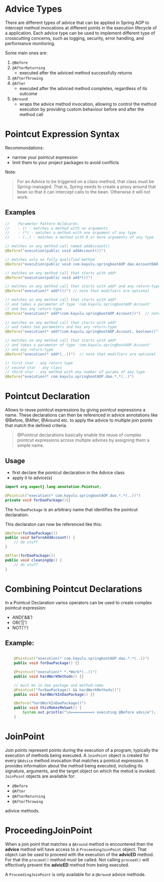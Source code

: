 # Advice Types
There are different types of advice that can be applied in Spring AOP to intercept method invocations at different
points in the execution lifecycle of a application. Each advice type can be used to implement different type of crosscutting
concerns, such as logging, security, error handling, and performance monitoring.

Some main ones are:
1. ``@Before``
2. ``@AfterReturning``
    * executed after the adviced method successfully returns
3. ``@AfterThrowing``
4. ``@After``
    * executed after the adviced method completes, regardless of its outcome
5. ``@Around``
    * wraps the advice method invocation, allowing to control the method execution by providing custom behaviour before and after the method call

# Pointcut Expression Syntax
Recommondations:
- narrow your pointcut expression
- limit them to your project packages to avoid conflicts

Note:
> For an Advice to be triggered on a class-method, that class must be Spring-managed.
> That is, Spring needs to create a proxy around that bean so that it can intercept calls 
> to the bean. Otherwise it will not work.

## Examples
```java
//    Parameter Pattern Wildcards:
//    - () - matches a method with no arguments
//    - (*) - matches a method with one argument of any type
//    - (..) - matches a method with 0 or more arguments of any type

// matches on any method call named addAccount()
@Before("execution(public void addAccount())")

// matches only on fully qualified method
@Before("execution(public void com.kayulu.springbootAOP.dao.AccountDAO.addAccount())")

// matches on any method call that starts with add*
@Before("execution(public void add*())")

// matches on any method call that starts with add* and any return-type
@Before("execution(* add*())") // note that modifiers are optional

// matches on any method call that starts with add*
// and takes a parameter of type 'com.kayulu.springbootAOP.Account'
// and has any return-type
@Before("execution(* add*(com.kayulu.springbootAOP.Account))")  // note that modifiers are optional
        
// matches on any method call that starts with add*
// and takes two parameters and has any return-type
@Before("execution(* add*(com.kayulu.springbootAOP.Account, boolean))")

// matches on any method call that starts with add*
// and takes a parameter of type 'com.kayulu.springbootAOP.Account' 
// and any return-type
@Before("execution(* add*(..))")  // note that modifiers are optional

// first star - any return type
// second star - any class
// third star - any method with any number of params of any type
@Before("execution(* com.kayulu.springbootAOP.dao.*.*(..)")
```
# Pointcut Declaration
Allows to reuse pointcut expressions by giving pointcut expressions a name. These declarations can then be referenced in 
advice annotations like @Before, @After, @Around etc. to apply the advice to multiple join points that match the defined 
criteria.

> @Pointcut declarations basically enable the reuse of complex pointcut expressions across multiple advices by assigning
them a simple name.

## Usage
- first declare the pointcut declaration in the Advice class
- apply it to advice(s)

```java
import org.aspectj.lang.annotation.Pointcut;

@Pointcut("execution(* com.kayulu.springbootAOP.dao.*.*(..))")
private void forDaoPackage(){}
```
The ``forDaoPackage`` is an arbitrary name that identifies the pointcut declaration.

This declaraton can now be referenced like this:

```java
@Before(forDaoPackage())
public void beforeAddAccount() {
    // do stuff
}

@After(forDaoPackage())
public void cleaningUp() {
    // do stuff
}
```
# Combining Pointcut Declarations
In a Pointcut Declaration varios operators can be used to create complex pointcut expression:

- AND('&&')
- OR('||')
- NOT('!')

## Example:

```java

    @Pointcut("execution(* com.kayulu.springbootAOP.dao.*.*(..))")
    public void forDaoPackage() {}

    @Pointcut("execution(* *.*Work*(..))")
    public void hardWorkMethods() {}

    // must be in dao package and method-name
    @Pointcut("forDaoPackage() && hardWorkMethods()")
    public void hardWorkInDaoPackage() {}

    @Before("hardWorkInDaoPackage()")
    public void thisMakesMeSwet() {
        System.out.println("\n==========> executing @Before advice");
    }
```
# JoinPoint
Join points represent points during the execution of a program, typically the execution of methods being executed.
A ``JoinPoint`` object is created for every ``@Advice`` method invocation that matches a pointcut expression.
It provides information about the method being executed, including its signature, arguments, and the target object on 
which the metod is invoked. ``JoinPoint`` objects are available for:
- ``@Before``
- ``@After``
- ``@AfterReturning``
- ``@AfterThrowing``

adivice methods.

# ProceedingJoinPoint
When a join point that matches a ``@Around`` method is encountered then the **advice** method will have access to a 
``ProceedingJoinPoint`` object. That object can be used to proceed with the execution of the **advicED** method. For that 
the ``proceed()`` method must be called. Not calling ``proceed()`` will effectively prevent the **advicED** method from
being executed.

A ``ProceedingJoinPoint`` is only available for a ``@Around`` advice methode.
